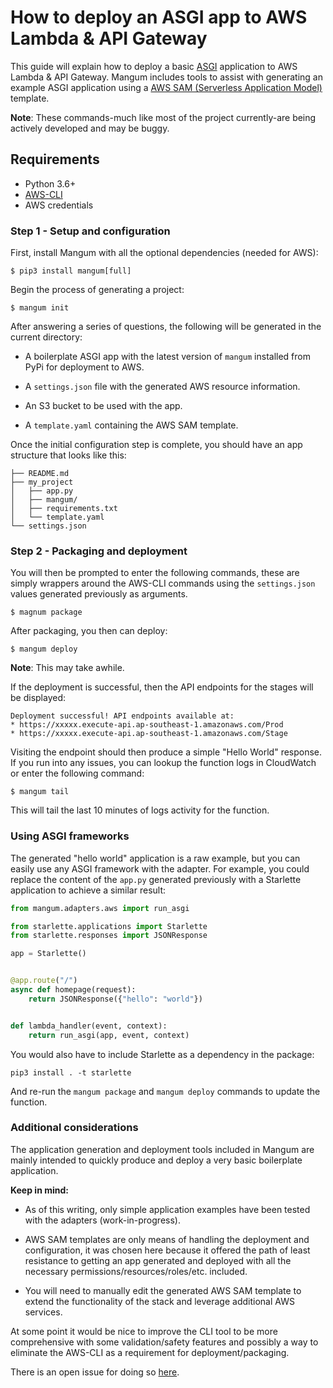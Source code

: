 # How to deploy an ASGI app to AWS Lambda & API Gateway

This guide will explain how to deploy a basic [ASGI](https://asgi.readthedocs.io/en/latest/) application to AWS Lambda & API Gateway. Mangum includes tools to assist with generating an example ASGI application using a [AWS SAM (Serverless Application Model)](https://docs.aws.amazon.com/serverless-application-model/latest/developerguide/what-is-sam.html) template.

**Note**: These commands-much like most of the project currently-are being actively developed and may be buggy.

## Requirements

- Python 3.6+
- [AWS-CLI](https://docs.aws.amazon.com/cli/latest/userguide/cli-chap-install.html)
- AWS credentials

### Step 1 - Setup and configuration

First, install Mangum with all the optional dependencies (needed for AWS):

```shell
$ pip3 install mangum[full]
```


Begin the process of generating a project:

```shell
$ mangum init
```

After answering a series of questions, the following will be generated in the current directory:

* A boilerplate ASGI app with the latest version of `mangum` installed from PyPi for deployment to AWS.
    
* A `settings.json` file with the generated AWS resource information.

* An S3 bucket to be used with the app.

* A `template.yaml` containing the AWS SAM template.

Once the initial configuration step is complete, you should have an app structure that looks like this:

```shell
├── README.md
├── my_project
│   ├── app.py
│   ├── mangum/
│   ├── requirements.txt
│   └── template.yaml
└── settings.json
```

### Step 2 - Packaging and deployment

You will then be prompted to enter the following commands, these are simply wrappers around the AWS-CLI commands using the `settings.json` values generated previously as arguments.

```shell
$ magnum package
```

After packaging, you then can deploy:

```shell
$ mangum deploy
```

**Note**: This may take awhile.

If the deployment is successful, then the API endpoints for the stages will be displayed:

```shell
Deployment successful! API endpoints available at:
* https://xxxxx.execute-api.ap-southeast-1.amazonaws.com/Prod
* https://xxxxx.execute-api.ap-southeast-1.amazonaws.com/Stage
```

Visiting the endpoint should then produce a simple "Hello World" response. If you run into any issues, you can lookup the function logs in CloudWatch or enter the following command:

```shell
$ mangum tail
```

This will tail the last 10 minutes of logs activity for the function.

### Using ASGI frameworks

The generated "hello world" application is a raw example, but you can easily use any ASGI framework with the adapter. For example, you could replace the content of the `app.py` generated previously with a Starlette application to achieve a similar result:

```python
from mangum.adapters.aws import run_asgi

from starlette.applications import Starlette
from starlette.responses import JSONResponse

app = Starlette()


@app.route("/")
async def homepage(request):
    return JSONResponse({"hello": "world"})


def lambda_handler(event, context):
    return run_asgi(app, event, context)
```

You would also have to include Starlette as a dependency in the package:

```
pip3 install . -t starlette
```

And re-run the `mangum package` and `mangum deploy` commands to update the function.

### Additional considerations

The application generation and deployment tools included in Mangum are mainly intended to quickly produce and deploy a very basic boilerplate application.

**Keep in mind:**

* As of this writing, only simple application examples have been tested with the adapters (work-in-progress).

* AWS SAM templates are only means of handling the deployment and configuration, it was chosen here because it offered the path of least resistance to getting an app generated and deployed with all the necessary permissions/resources/roles/etc. included.

* You will need to manually edit the generated AWS SAM template to extend the functionality of the stack and leverage additional AWS services.

At some point it would be nice to improve the CLI tool to be more comprehensive with some validation/safety features and possibly a way to eliminate the AWS-CLI as a requirement for deployment/packaging. 

There is an open issue for doing so [here](https://github.com/erm/mangum/issues/10).
